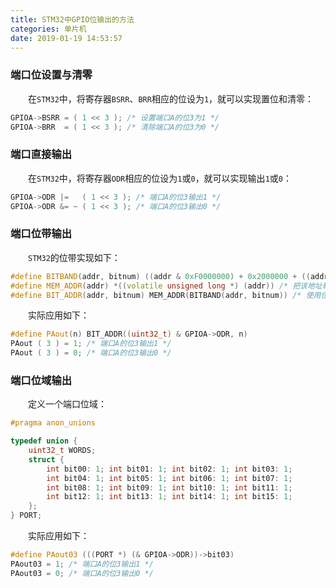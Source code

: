 ```yaml
---
title: STM32中GPIO位输出的方法
categories: 单片机
date: 2019-01-19 14:53:57
---
```

### 端口位设置与清零

&emsp;&emsp;在`STM32`中，将寄存器`BSRR`、`BRR`相应的位设为`1`，就可以实现置位和清零：<!--more-->

``` cpp
GPIOA->BSRR = ( 1 << 3 ); /* 设置端口A的位3为1 */
GPIOA->BRR  = ( 1 << 3 ); /* 清除端口A的位3为0 */
```

### 端口直接输出

&emsp;&emsp;在`STM32`中，将寄存器`ODR`相应的位设为`1`或`0`，就可以实现输出`1`或`0`：

``` cpp
GPIOA->ODR |=   ( 1 << 3 ); /* 端口A的位3输出1 */
GPIOA->ODR &= ~ ( 1 << 3 ); /* 端口A的位3输出0 */
```

### 端口位带输出

&emsp;&emsp;`STM32`的位带实现如下：

``` cpp
#define BITBAND(addr, bitnum) ((addr & 0xF0000000) + 0x2000000 + ((addr & 0xFFFFF) << 5) + (bitnum << 2))
#define MEM_ADDR(addr) *((volatile unsigned long *) (addr)) /* 把该地址转换成一个指针 */
#define BIT_ADDR(addr, bitnum) MEM_ADDR(BITBAND(addr, bitnum)) /* 使用位带别名地址访问 */
```

&emsp;&emsp;实际应用如下：

``` cpp
#define PAout(n) BIT_ADDR((uint32_t) & GPIOA->ODR, n)
PAout ( 3 ) = 1; /* 端口A的位3输出1 */
PAout ( 3 ) = 0; /* 端口A的位3输出0 */
```

### 端口位域输出

&emsp;&emsp;定义一个端口位域：

``` cpp
#pragma anon_unions

typedef union {
    uint32_t WORDS;
    struct {
        int bit00: 1; int bit01: 1; int bit02: 1; int bit03: 1;
        int bit04: 1; int bit05: 1; int bit06: 1; int bit07: 1;
        int bit08: 1; int bit09: 1; int bit10: 1; int bit11: 1;
        int bit12: 1; int bit13: 1; int bit14: 1; int bit15: 1;
    };
} PORT;
```

&emsp;&emsp;实际应用如下：

``` cpp
#define PAout03 (((PORT *) (& GPIOA->ODR))->bit03)
PAout03 = 1; /* 端口A的位3输出1 */
PAout03 = 0; /* 端口A的位3输出0 */
```